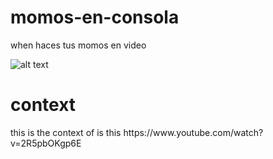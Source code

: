 # momos-en-consola
when haces tus momos en video

![alt text](https://cdn.discordapp.com/attachments/706349152015089745/773465158592888842/Captura_de_Pantalla_2020-11-04_a_las_2.33.58_a.m..png)

<h1>context</h1>
this is the context of is this https://www.youtube.com/watch?v=2R5pbOKgp6E
